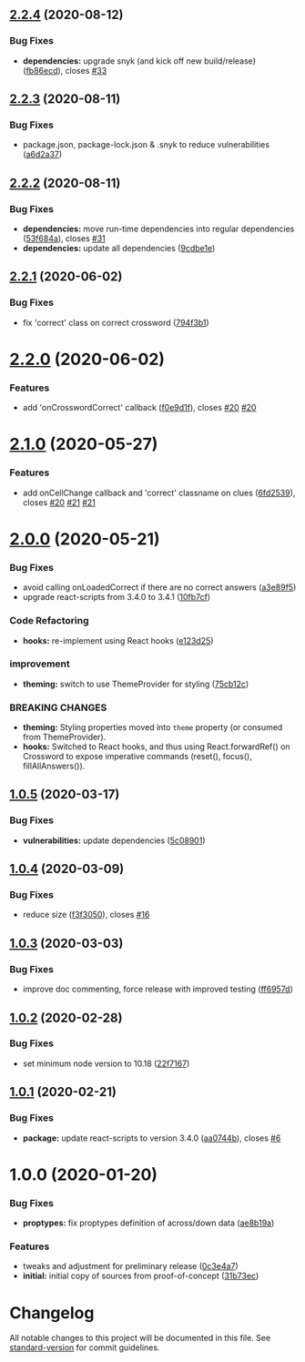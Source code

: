 ## [2.2.4](https://github.com/JaredReisinger/react-crossword/compare/v2.2.3...v2.2.4) (2020-08-12)


### Bug Fixes

* **dependencies:** upgrade snyk (and kick off new build/release) ([fb86ecd](https://github.com/JaredReisinger/react-crossword/commit/fb86ecd78333e96a07e98935608cee45101dc20f)), closes [#33](https://github.com/JaredReisinger/react-crossword/issues/33)

## [2.2.3](https://github.com/JaredReisinger/react-crossword/compare/v2.2.2...v2.2.3) (2020-08-11)


### Bug Fixes

* package.json, package-lock.json & .snyk to reduce vulnerabilities ([a6d2a37](https://github.com/JaredReisinger/react-crossword/commit/a6d2a37296a6e9f60761c32823f7c3aa638b52f6))

## [2.2.2](https://github.com/JaredReisinger/react-crossword/compare/v2.2.1...v2.2.2) (2020-08-11)


### Bug Fixes

* **dependencies:** move run-time dependencies into regular dependencies ([53f684a](https://github.com/JaredReisinger/react-crossword/commit/53f684ab0ba4e1e799c24965f0932f99bba44758)), closes [#31](https://github.com/JaredReisinger/react-crossword/issues/31)
* **dependencies:** update all dependencies ([9cdbe1e](https://github.com/JaredReisinger/react-crossword/commit/9cdbe1efb1c60d79383a2cac06d487c1224c731e))

## [2.2.1](https://github.com/JaredReisinger/react-crossword/compare/v2.2.0...v2.2.1) (2020-06-02)


### Bug Fixes

* fix 'correct' class on correct crossword ([794f3b1](https://github.com/JaredReisinger/react-crossword/commit/794f3b1d75c1f3d2e75f30491edc87da9b9a3fc8))

# [2.2.0](https://github.com/JaredReisinger/react-crossword/compare/v2.1.0...v2.2.0) (2020-06-02)


### Features

* add 'onCrosswordCorrect' callback ([f0e9d1f](https://github.com/JaredReisinger/react-crossword/commit/f0e9d1f2b93392637d8e1a061cb04f6e4535b587)), closes [#20](https://github.com/JaredReisinger/react-crossword/issues/20) [#20](https://github.com/JaredReisinger/react-crossword/issues/20)

# [2.1.0](https://github.com/JaredReisinger/react-crossword/compare/v2.0.0...v2.1.0) (2020-05-27)


### Features

* add onCellChange callback and 'correct' classname on clues ([6fd2539](https://github.com/JaredReisinger/react-crossword/commit/6fd2539cf8a2cc885530ebf9669e8b14d8f53f68)), closes [#20](https://github.com/JaredReisinger/react-crossword/issues/20) [#21](https://github.com/JaredReisinger/react-crossword/issues/21) [#21](https://github.com/JaredReisinger/react-crossword/issues/21)

# [2.0.0](https://github.com/JaredReisinger/react-crossword/compare/v1.0.5...v2.0.0) (2020-05-21)


### Bug Fixes

* avoid calling onLoadedCorrect if there are no correct answers ([a3e89f5](https://github.com/JaredReisinger/react-crossword/commit/a3e89f501c772f3c1b0439a6201d426e6d44dc2a))
* upgrade react-scripts from 3.4.0 to 3.4.1 ([10fb7cf](https://github.com/JaredReisinger/react-crossword/commit/10fb7cfca0c0f9b17666f9e01a3e982746f66e57))


### Code Refactoring

* **hooks:** re-implement using React hooks ([e123d25](https://github.com/JaredReisinger/react-crossword/commit/e123d25bc72e35f82c3c1bdbd15ef84e469bef3f))


### improvement

* **theming:** switch to use ThemeProvider for styling ([75cb12c](https://github.com/JaredReisinger/react-crossword/commit/75cb12cc97096a1210359effa5c4438be796669e))


### BREAKING CHANGES

* **theming:** Styling properties moved into `theme` property (or consumed from ThemeProvider).
* **hooks:** Switched to React hooks, and thus using React.forwardRef() on Crossword to expose
imperative commands (reset(), focus(), fillAllAnswers()).

## [1.0.5](https://github.com/JaredReisinger/react-crossword/compare/v1.0.4...v1.0.5) (2020-03-17)


### Bug Fixes

* **vulnerabilities:** update dependencies ([5c08901](https://github.com/JaredReisinger/react-crossword/commit/5c08901c913490a3ea2e347a6be83882624d3134))

## [1.0.4](https://github.com/JaredReisinger/react-crossword/compare/v1.0.3...v1.0.4) (2020-03-09)


### Bug Fixes

* reduce size ([f3f3050](https://github.com/JaredReisinger/react-crossword/commit/f3f3050a6639038aac69c60d8080ba6550ea93e8)), closes [#16](https://github.com/JaredReisinger/react-crossword/issues/16)

## [1.0.3](https://github.com/JaredReisinger/react-crossword/compare/v1.0.2...v1.0.3) (2020-03-03)


### Bug Fixes

* improve doc commenting, force release with improved testing ([ff6957d](https://github.com/JaredReisinger/react-crossword/commit/ff6957db4e18db7058beacfa628b946b00a5ba6e))

## [1.0.2](https://github.com/JaredReisinger/react-crossword/compare/v1.0.1...v1.0.2) (2020-02-28)


### Bug Fixes

* set minimum node version to 10.18 ([22f7167](https://github.com/JaredReisinger/react-crossword/commit/22f71679595b0bca94a5dfb42168afa43e74c8d9))

## [1.0.1](https://github.com/JaredReisinger/react-crossword/compare/v1.0.0...v1.0.1) (2020-02-21)


### Bug Fixes

* **package:** update react-scripts to version 3.4.0 ([aa0744b](https://github.com/JaredReisinger/react-crossword/commit/aa0744b506fb656204016d5776a18f5f424e1e4a)), closes [#6](https://github.com/JaredReisinger/react-crossword/issues/6)

# 1.0.0 (2020-01-20)


### Bug Fixes

* **proptypes:** fix proptypes definition of across/down data ([ae8b19a](https://github.com/JaredReisinger/react-crossword/commit/ae8b19aa6d08154162dfea57e41a11a2da2ddc85))


### Features

* tweaks and adjustment for preliminary release ([0c3e4a7](https://github.com/JaredReisinger/react-crossword/commit/0c3e4a7a4bbed140cc7524150b7d86c1ff507a6a))
* **initial:** initial copy of sources from proof-of-concept ([31b73ec](https://github.com/JaredReisinger/react-crossword/commit/31b73ecccf57b5b31a90d62ed7ba6ab975187ff9))

# Changelog

All notable changes to this project will be documented in this file. See [standard-version](https://github.com/conventional-changelog/standard-version) for commit guidelines.
